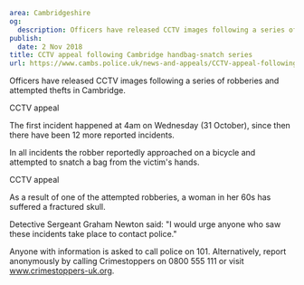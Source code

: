 ```yaml
area: Cambridgeshire
og:
  description: Officers have released CCTV images following a series of robberies and attempted thefts in Cambridge.
publish:
  date: 2 Nov 2018
title: CCTV appeal following Cambridge handbag-snatch series
url: https://www.cambs.police.uk/news-and-appeals/CCTV-appeal-following-handbag-snatch-series
```

Officers have released CCTV images following a series of robberies and attempted thefts in Cambridge.

CCTV appeal

The first incident happened at 4am on Wednesday (31 October), since then there have been 12 more reported incidents.

In all incidents the robber reportedly approached on a bicycle and attempted to snatch a bag from the victim's hands.

CCTV appeal

As a result of one of the attempted robberies, a woman in her 60s has suffered a fractured skull.

Detective Sergeant Graham Newton said: "I would urge anyone who saw these incidents take place to contact police."

Anyone with information is asked to call police on 101. Alternatively, report anonymously by calling Crimestoppers on 0800 555 111 or visit www.crimestoppers-uk.org.
